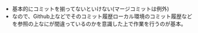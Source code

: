 - 基本的にコミットを揃ってないといけない(マージコミットは例外)
- なので、Github上などでそのコミット履歴ローカル環境のコミット履歴などを参照の上なにが間違っているのかを意識した上で作業を行うのが基本。
